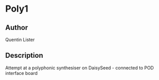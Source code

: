 # Poly1

## Author

Quentin Lister



## Description

Attempt at a polyphonic synthesiser on DaisySeed - connected to POD interface board
